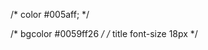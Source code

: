 /* color #005aff; */  
<!-- 黑色字体 -->
<!-- color: #3e3e3e; -->
/* bgcolor #0059ff26 */
/* title font-size 18px */